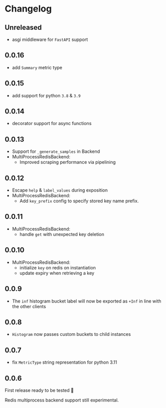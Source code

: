 # Changelog

## Unreleased

- asgi middleware for `FastAPI` support

## 0.0.16

- add `Summary` metric type

## 0.0.15

- add support for python `3.8` & `3.9`

## 0.0.14

- decorator support for async functions

## 0.0.13

- Support for `_generate_samples` in Backend
- MultiProcessRedisBackend:
    - Improved scraping performance via pipelining

## 0.0.12

- Escape `help` & `label_values` during exposition
- MultiProcessRedisBackend:
    - Add `key_prefix` config to specify stored key name prefix.

## 0.0.11

- MultiProcessRedisBackend:
    - handle `get` with unexpected key deletion

## 0.0.10

- MultiProcessRedisBackend:
    - initialize `key` on redis on instantiation
    - update expiry when retrieving a key

## 0.0.9

- The `inf` histogram bucket label will now be exported as `+Inf` in line with the other clients

## 0.0.8

- `Histogram` now passes custom buckets to child instances

## 0.0.7

- fix `MetricType` string representation for python 3.11

## 0.0.6

First release ready to be tested 🎉

Redis multiprocess backend support still experimental.
